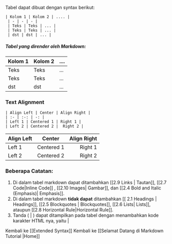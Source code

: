 Tabel dapat dibuat dengan syntax berikut: 
```
| Kolom 1 | Kolom 2 | .... |
 | - | - | - |
 | Teks | Teks | ... |
 | Teks | Teks | ... |
 | dst | dst | ... |

```

##### Tabel yang dirender oleh Markdown: 

| Kolom 1 | Kolom 2 | .... |
 | - | - | - |
 | Teks | Teks | ... |
 | Teks | Teks | ... |
 | dst | dst | ... |


### Text Alignment
```
| Align Left | Center | Align Right |
| :- | :-: | -: |
| Left 1 | Centered 1 | Right 1 |
| Left 2 | Centered 2 |  Right 2 |
```
| Align Left | Center | Align Right |
| :- | :-: | -: |
| Left 1 | Centered 1 | Right 1 |
| Left 2  | Centered 2 |  Right 2 |


### Beberapa Catatan:
1. Di dalam tabel markdown dapat ditambahkan [[2.9 Links | Tautan]],  [[2.7 Code|Inline Code]] , [[2.10 Images| Gambar]],  dan [[2.4 Bold and Italic (Emphasis)| Emphasis]]. 
2. Di dalam tabel markdown **tidak dapat** ditambahkan  [[ 2.1 Headings | Headings]], [[2.5 Blockquotes | Blockquotes]], [[2.6 Lists| Lists]], ataupun [[2.8 Horizontal Rule|Horizontal Rule]].
3. Tanda ( | ) dapat ditampilkan pada tabel dengan  menambahkan kode karakter HTML nya, yaitu &#124;


Kembali ke [[Extended Syntax]]
Kembali ke [[Selamat Datang di  Markdown Tutorial |Home]]
